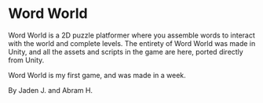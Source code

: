 # Word World

Word World is a 2D puzzle platformer where you assemble words to interact with the world and complete levels.
The entirety of Word World was made in Unity, and all the assets and scripts in the game are here, ported directly from Unity.

Word World is my first game, and was made in a week.

By Jaden J. and Abram H.
